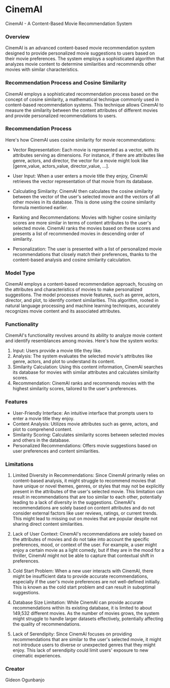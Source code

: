 # CinemAI
CinemAI - A Content-Based Movie Recommendation System

### Overview
CinemAI is an advanced content-based movie recommendation system designed to provide personalized movie suggestions to users based on their movie preferences. The system employs a sophisticated algorithm that analyzes movie content to determine similarities and recommends other movies with similar characteristics.

### Recommendation Process and Cosine Similarity
CinemAI employs a sophisticated recommendation process based on the concept of cosine similarity, a mathematical technique commonly used in content-based recommendation systems. This technique allows CinemAI to measure the similarity between the content attributes of different movies and provide personalized recommendations to users.

### Recommendation Process
Here's how CinemAI uses cosine similarity for movie recommendations:

- Vector Representation: Each movie is represented as a vector, with its attributes serving as dimensions. For instance, if there are attributes like genre, actors, and director, the vector for a movie might look like [genre_value, actors_value, director_value, ...].

- User Input: When a user enters a movie title they enjoy, CinemAI retrieves the vector representation of that movie from its database.

- Calculating Similarity: CinemAI then calculates the cosine similarity between the vector of the user's selected movie and the vectors of all other movies in its database. This is done using the cosine similarity formula mentioned earlier.

- Ranking and Recommendations: Movies with higher cosine similarity scores are more similar in terms of content attributes to the user's selected movie. CinemAI ranks the movies based on these scores and presents a list of recommended movies in descending order of similarity.

- Personalization: The user is presented with a list of personalized movie recommendations that closely match their preferences, thanks to the content-based analysis and cosine similarity calculation.

### Model Type
CinemAI employs a content-based recommendation approach, focusing on the attributes and characteristics of movies to make personalized suggestions. The model processes movie features, such as genre, actors, director, and plot, to identify content similarities. This algorithm, rooted in natural language processing and machine learning techniques, accurately recognizes movie content and its associated attributes.

### Functionality
CinemAI's functionality revolves around its ability to analyze movie content and identify resemblances among movies. Here's how the system works:

1. Input: Users provide a movie title they like.
2. Analysis: The system evaluates the selected movie's attributes like genre, actors, and plot to understand its content.
3. Similarity Calculation: Using this content information, CinemAI searches its database for movies with similar attributes and calculates similarity scores.
4. Recommendation: CinemAI ranks and recommends movies with the highest similarity scores, tailored to the user's preferences.

### Features
- User-Friendly Interface: An intuitive interface that prompts users to enter a movie title they enjoy.
- Content Analysis: Utilizes movie attributes such as genre, actors, and plot to comprehend content.
- Similarity Scoring: Calculates similarity scores between selected movies and others in the database.
- Personalized Recommendations: Offers movie suggestions based on user preferences and content similarities.

### Limitations
1. Limited Diversity in Recommendations: Since CinemAI primarily relies on content-based analysis, it might struggle to recommend movies that have unique or novel themes, genres, or styles that may not be explicitly present in the attributes of the user's selected movie. This limitation can result in recommendations that are too similar to each other, potentially leading to a lack of diversity in the suggestions. CinemAI's recommendations are solely based on content attributes and do not consider external factors like user reviews, ratings, or current trends. This might lead to missing out on movies that are popular despite not sharing direct content similarities.

2. Lack of User Context: CinemAI's recommendations are solely based on the attributes of movies and do not take into account the specific preferences, mood, or context of the user. For example, a user might enjoy a certain movie as a light comedy, but if they are in the mood for a thriller, CinemAI might not be able to capture that contextual shift in preferences.

3. Cold Start Problem: When a new user interacts with CinemAI, there might be insufficient data to provide accurate recommendations, especially if the user's movie preferences are not well-defined initially. This is known as the cold start problem and can result in suboptimal suggestions.

4. Database Size Limitation: While CinemAI can provide accurate recommendations within its existing database, it is limited to about 149,532 different movies. As the number of movies grows, the system might struggle to handle larger datasets effectively, potentially affecting the quality of recommendations.

5. Lack of Serendipity: Since CinemAI focuses on providing recommendations that are similar to the user's selected movie, it might not introduce users to diverse or unexpected genres that they might enjoy. This lack of serendipity could limit users' exposure to new cinematic experiences.
### Creator 
Gideon Ogunbanjo